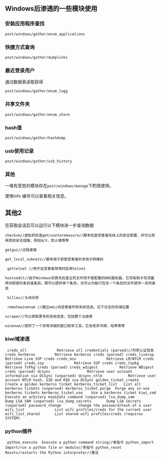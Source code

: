 ## Windows后渗透的一些模块使用

### 安装应用程序查找

`post/windows/gather/enum_applications`

### 快捷方式查询

`post/windows/gather/dumplinks`

### 最近登录用户

通过数据表读取获得

`post/windows/gather/enum_logg`

### 共享文件夹

`post/windows/gather/enum_share`

### hash值

`post/windows/gather/hashdump`

### usb使用记录

`post/windows/gather/usb_history`

### 其他

一堆有意思的模块存在`post/windows/manage`下酌情使用。

使用info 编号可以查看相关信息。

## 其他2

在获取会话后可以运行以下模块进一步查询数据

`checkvm//虚拟机检查getcountermeasure//脚本检查受害者系统上的安全配置，并可以禁用其他安全措施，例如A/V，防火墙等等`

`getgui//远程桌面`

`get_local_subnets//脚本用于获取受害者的本地子网掩码`

` gettelnet //用于在受害者禁用时启用telnet` 

`hostsedit//由于Windows将首先检查主机文件而不是配置的DNS服务器，它将有助于将流量转向假冒的条目或条目。既可以提供单个条目，也可以为每行包含一个条目的文件提供一系列条目` 

` killav//关闭杀软` 

` remotewinenum //通过wmic向受害者列举系统信息。记下日志的存储位置` 

`scraper//可以获取更多的系统信息，包括整个注册表 `

`winenum//提供了一个非常详细的窗口枚举工具。它会丢弃令牌，哈希等等`

### kiwi域渗透

` creds_all              Retrieve all credentials (parsed)//列举认证信息
    creds_kerberos         Retrieve Kerberos creds (parsed)
    creds_livessp          Retrieve Live SSP creds
    creds_msv              Retrieve LM/NTLM creds (parsed)
    creds_ssp              Retrieve SSP creds
    creds_tspkg            Retrieve TsPkg creds (parsed)
    creds_wdigest          Retrieve WDigest creds (parsed)
    dcsync                 Retrieve user account information via DCSync (unparsed)
    dcsync_ntlm            Retrieve user account NTLM hash, SID and RID via DCSync
    golden_ticket_create   Create a golden kerberos ticket
    kerberos_ticket_list   List all kerberos tickets (unparsed)
    kerberos_ticket_purge  Purge any in-use kerberos tickets
    kerberos_ticket_use    Use a kerberos ticket
    kiwi_cmd               Execute an arbitary mimikatz command (unparsed)
    lsa_dump_sam           Dump LSA SAM (unparsed)
    lsa_dump_secrets       Dump LSA secrets (unparsed)
    password_change        Change the password/hash of a user
    wifi_list              List wifi profiles/creds for the current user
    wifi_list_shared       List shared wifi profiles/creds (requires SYSTEM)`

### python插件

 ` python_execute  Execute a python command string//单指令
    python_import   Import/run a python file or module//多指令
    python_reset    Resets/restarts the Python interpreter//重设`





